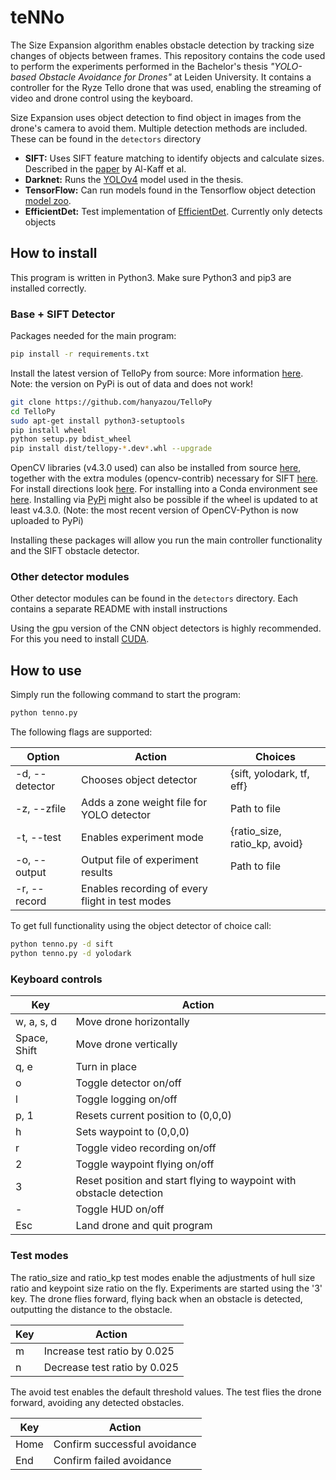 # teNNo

The Size Expansion algorithm enables obstacle detection by tracking size changes of objects between frames. This repository contains the code used to perform the experiments performed in the Bachelor's thesis _"YOLO-based Obstacle Avoidance for Drones"_ at Leiden University. It contains a controller for the Ryze Tello drone that was used, enabling the streaming of video and drone control using the keyboard.

Size Expansion uses object detection to find object in images from the drone's camera to avoid them. Multiple detection methods are included. These can be found in the `detectors` directory

* **SIFT:** Uses SIFT feature matching to identify objects and calculate sizes. Described in the [paper](https://www.mdpi.com/1424-8220/17/5/1061) by Al-Kaff et al.
* **Darknet:** Runs the [YOLOv4](https://github.com/AlexeyAB/darknet) model used in the thesis.
* **TensorFlow:** Can run models found in the Tensorflow object detection [model zoo](https://github.com/tensorflow/models/blob/master/research/object_detection/g3doc/tf1_detection_zoo.md).
* **EfficientDet:** Test implementation of [EfficientDet]((https://github.com/zylo117/Yet-Another-EfficientDet-Pytorch)). Currently only detects objects

## How to install

This program is written in Python3. Make sure Python3 and pip3 are installed correctly.

### Base + SIFT Detector

Packages needed for the main program:

```bash
pip install -r requirements.txt
```

Install the latest version of TelloPy from source: More information [here](https://github.com/hanyazou/TelloPy). Note: the version on PyPi is out of data and does not work!

```bash
git clone https://github.com/hanyazou/TelloPy
cd TelloPy
sudo apt-get install python3-setuptools
pip install wheel
python setup.py bdist_wheel
pip install dist/tellopy-*.dev*.whl --upgrade
```

OpenCV libraries (v4.3.0 used) can also be installed from source [here](https://github.com/opencv/opencv/releases/tag/4.3.0), together with the extra modules (opencv-contrib) necessary for SIFT [here](https://github.com/opencv/opencv_contrib/releases/tag/4.3.0). For install directions look [here](https://docs.opencv.org/4.3.0/d7/d9f/tutorial_linux_install.html). For installing into a Conda environment see [here](https://jayrobwilliams.com/files/html/OpenCV_Install.html). Installing via [PyPi](https://pypi.org/project/opencv-contrib-python/) might also be possible if the wheel is updated to at least v4.3.0. (Note: the most recent version of OpenCV-Python is now uploaded to PyPi)

Installing these packages will allow you run the main controller functionality and the SIFT obstacle detector.

### Other detector modules

Other detector modules can be found in the `detectors` directory. Each contains a separate README with install instructions

Using the gpu version of the CNN object detectors is highly recommended. For this you need to install [CUDA](https://docs.nvidia.com/cuda/cuda-installation-guide-linux/index.html).

## How to use

Simply run the following command to start the program:

```bash
python tenno.py
```

The following flags are supported:

|Option |Action|Choices|
|---|---|---|
|-d, --detector | Chooses object detector | {sift, yolodark, tf, eff} |
|-z, --zfile | Adds a zone weight file for YOLO detector | Path to file |
|-t, --test | Enables experiment mode | {ratio_size, ratio_kp, avoid} |
|-o, --output | Output file of experiment results | Path to file |
|-r, --record | Enables recording of every flight in test modes | |

To get full functionality using the object detector of choice call:

```bash
python tenno.py -d sift
python tenno.py -d yolodark
```

### Keyboard controls

|Key    | Action    |
|---    |---        |
|w, a, s, d| Move drone horizontally|
|Space, Shift| Move drone vertically|
|q, e | Turn in place|
|o | Toggle detector on/off
|l | Toggle logging on/off
|p, 1 | Resets current position to (0,0,0)|
|h | Sets waypoint to (0,0,0) |
|r | Toggle video recording on/off |
|2 | Toggle waypoint flying on/off |
|3 | Reset position and start flying to waypoint with obstacle detection |
| - | Toggle HUD on/off |
| Esc | Land drone and quit program |

### Test modes

The ratio_size and ratio_kp test modes enable the adjustments of hull size ratio and keypoint size ratio on the fly. Experiments are started using the '3' key. The drone flies forward, flying back when an obstacle is detected, outputting the distance to the obstacle.

|Key    | Action    |
|---    |---        |
| m | Increase test ratio by 0.025 |
| n | Decrease test ratio by 0.025 |

The avoid test enables the default threshold values. The test flies the drone forward, avoiding any detected obstacles.

|Key    | Action    |
|---    |---        |
| Home | Confirm successful avoidance |
| End | Confirm failed avoidance |

